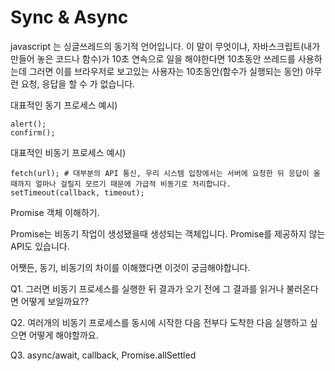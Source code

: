 # Sync & Async

javascript 는 싱글쓰레드의 동기적 언어입니다.
이 말이 무엇이냐, 자바스크립트(내가 만들어 놓은 코드나 함수)가 10초 연속으로 일을 해야한다면 10초동안 쓰레드를 사용하는데 그러면 이를 브라우저로 보고있는 사용자는 10초동안(함수가 실행되는 동안) 아무런 요청, 응답을 할 수 가 없습니다.

대표적인 동기 프로세스 예시)

```
alert();
confirm();
```

대표적인 비동기 프로세스 예시)
```
fetch(url); # 대부분의 API 통신, 우리 시스템 입장에서는 서버에 요청한 뒤 응답이 올때까지 얼마나 걸릴지 모르기 때문에 가급적 비동기로 처리합니다.
setTimeout(callback, timeout);

```

Promise 객체 이해하기.

Promise는 비동기 작업이 생성됐을때 생성되는 객체입니다. Promise를 제공하지 않는 API도 있습니다.

어쨋든, 동기, 비동기의 차이를 이해했다면 이것이 궁금해야합니다.

Q1. 그러면 비동기 프로세스를 실행한 뒤 결과가 오기 전에 그 결과를 읽거나 불러온다면 어떻게 보일까요??

Q2. 여러개의 비동기 프로세스를 동시에 시작한 다음 전부다 도착한 다음 실행하고 싶으면 어떻게 해야할까요.

Q3. async/await, callback, Promise.allSettled